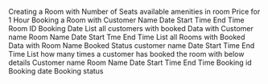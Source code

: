 Creating a Room with
    Number of Seats available
    amenities in room
    Price for 1 Hour
Booking a Room with
    Customer Name
    Date
    Start Time
    End Time
    Room ID
    Booking Date
List all customers with booked Data with
    Customer name
    Room Name
    Date
    Start Tme
    End Time
List all Rooms with Booked Data with
    Room Name
    Booked Status
    customer name
    Date
    Start Time
    End Time
List how many times a customer has booked the room with below details
    Customer name
    Room Name
    Date
    Start Time
    End Time
    Booking id
    Booking date
    Booking status

